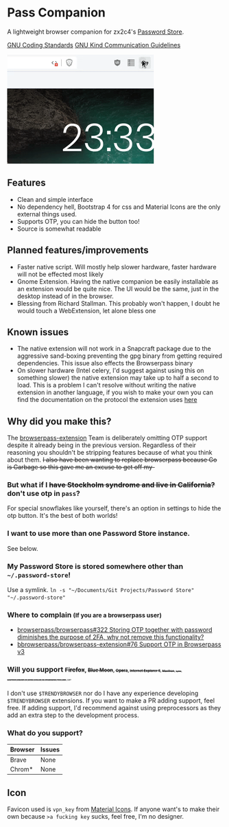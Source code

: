 # Pass Companion
A lightweight browser companion for zx2c4's [Password Store](https://passwordstore.org).

<!-- Putting this here as an excuse to not have a Code of Conduct, if anyone complains about this needing one scream autisticly while pointing in this general direction -->
[GNU Coding Standards](https://www.gnu.org/prep/standards/standards.html)
[GNU Kind Communication Guidelines](https://www.gnu.org/philosophy/kind-communication.html)

![Preview](./pass-companion-preview.gif)

## Features
- Clean and simple interface
- No dependency hell, Bootstrap 4 for css and Material Icons are the only external things used.
- Supports OTP, you can hide the button too!
- Source is somewhat readable

## Planned features/improvements
- Faster native script. Will mostly help slower hardware, faster hardware will not be effected most likely
- Gnome Extension. Having the native companion be easily installable as an extension would be quite nice. The UI would be the same, just in the desktop instead of in the browser.
- Blessing from Richard Stallman. This probably won't happen, I doubt he would touch a WebExtension, let alone bless one

## Known issues
* The native extension will not work in a Snapcraft package due to the aggressive sand-boxing preventing the gpg binary from getting required dependencies. This issue also effects the Browserpass binary
* On slower hardware (Intel celery, I'd suggest against using this on something slower) the native extension may take up to half a second to load. This is a problem I can't resolve without writing the native extension in another language, if you wish to make your own you can find the documentation on the protocol the extension uses [here](./native)

## Why did you make this?
The [browserpass-extension](https://github.com/browserpass/browserpass-extension) Team is deliberately omitting OTP support despite it already being in the previous version. Regardless of their reasoning you shouldn't be stripping features because of what you think about them. ~~I also have been wanting to replace browserpass because Go is Garbage so this gave me an excuse to get off my-~~

### But what if I ~~have Stockholm syndrome and live in California?~~ don't use otp in `pass`?
For special snowflakes like yourself, there's an option in settings to hide the otp button. It's the best of both worlds!

### I want to use more than one Password Store instance.
See below.

### My Password Store is stored somewhere other than `~/.password-store`!
Use a symlink. `ln -s "~/Documents/Git Projects/Password Store" "~/.password-store"`

### Where to complain <small>(If you are a browserpass user)</small>
- [browserpass/browserpass#322 Storing OTP together with password diminishes the purpose of 2FA, why not remove this functionality?](https://github.com/browserpass/browserpass/issues/322)
- [bbrowserpass/browserpass-extension#76 Support OTP in Browserpass v3](https://github.com/browserpass/browserpass-extension/issues/76)

### Will you support <small>~~Firefox~~, <small>~~Blue Moon~~, <small>~~Opera~~, <small>~~Internet Explorer 5~~, <small>~~Maxthon~~, <small>~~Lynx~~, <small>~~`$WHATEVER_BROWSER_IS_BEING_SHILLED_ON_IMAGEBOARDS_THIS_WEEK`~~, <small>curl?</small></small></small></small></small></small></small></small>
I don't use `$TRENDYBROWSER` nor do I have any experience developing `$TRENDYBROWSER` extensions. If you want to make a PR adding support, feel free. If adding support, I'd recommend against using preprocessors as they add an extra step to the development process.

### What do you support?
Browser|Issues
----|----
Brave|None
Chrom*|None

## Icon
Favicon used is `vpn_key` from [Material Icons](https://material.io/tools/icons/?search=key&icon=vpn_key&style=outline). If anyone want's to make their own because `>a fucking key` sucks, feel free, I'm no designer.
